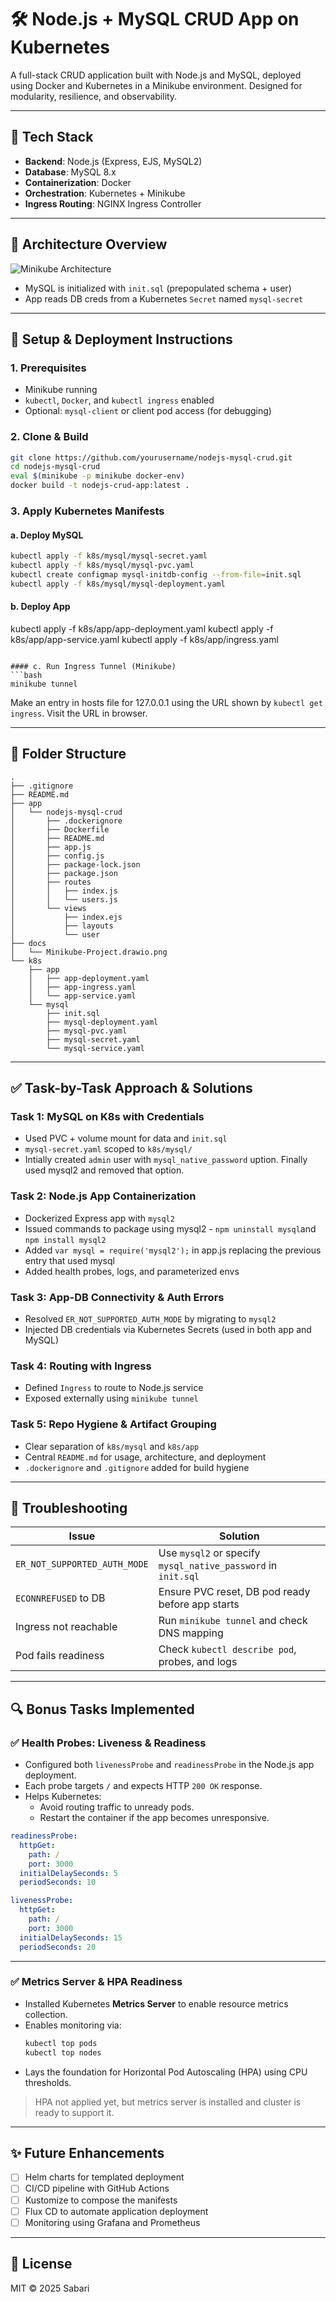 # 🛠️ Node.js + MySQL CRUD App on Kubernetes

A full-stack CRUD application built with Node.js and MySQL, deployed using Docker and Kubernetes in a Minikube environment. Designed for modularity, resilience, and observability.

---

## 🔧 Tech Stack

- **Backend**: Node.js (Express, EJS, MySQL2)
- **Database**: MySQL 8.x
- **Containerization**: Docker
- **Orchestration**: Kubernetes + Minikube
- **Ingress Routing**: NGINX Ingress Controller

---


## 🧱 Architecture Overview

![Minikube Architecture](./docs/Minikube-Project.drawio.png)


- MySQL is initialized with `init.sql` (prepopulated schema + user)
- App reads DB creds from a Kubernetes `Secret` named `mysql-secret`

---

## 🚀 Setup & Deployment Instructions

### 1. **Prerequisites**
- Minikube running
- `kubectl`, `Docker`, and `kubectl ingress` enabled
- Optional: `mysql-client` or client pod access (for debugging)

### 2. **Clone & Build**
```bash
git clone https://github.com/yourusername/nodejs-mysql-crud.git
cd nodejs-mysql-crud
eval $(minikube -p minikube docker-env) 
docker build -t nodejs-crud-app:latest .
```

### 3. **Apply Kubernetes Manifests**

#### a. Deploy MySQL
```bash
kubectl apply -f k8s/mysql/mysql-secret.yaml
kubectl apply -f k8s/mysql/mysql-pvc.yaml
kubectl create configmap mysql-initdb-config --from-file=init.sql
kubectl apply -f k8s/mysql/mysql-deployment.yaml
```

#### b. Deploy App
kubectl apply -f k8s/app/app-deployment.yaml
kubectl apply -f k8s/app/app-service.yaml
kubectl apply -f k8s/app/ingress.yaml
```

#### c. Run Ingress Tunnel (Minikube)
```bash
minikube tunnel
```

Make an entry in hosts file for 127.0.0.1 using the URL shown by `kubectl get ingress`. Visit the URL in browser.


---

## 📂 Folder Structure

```
.
├── .gitignore
├── README.md
├── app
│   └── nodejs-mysql-crud
│       ├── .dockerignore
│       ├── Dockerfile
│       ├── README.md
│       ├── app.js
│       ├── config.js
│       ├── package-lock.json
│       ├── package.json
│       ├── routes
│       │   ├── index.js
│       │   └── users.js
│       └── views
│           ├── index.ejs
│           ├── layouts
│           └── user
├── docs
│   └── Minikube-Project.drawio.png
└── k8s
    ├── app
    │   ├── app-deployment.yaml
    │   ├── app-ingress.yaml
    │   └── app-service.yaml
    └── mysql
        ├── init.sql
        ├── mysql-deployment.yaml
        ├── mysql-pvc.yaml
        ├── mysql-secret.yaml
        └── mysql-service.yaml

```

---

## ✅ Task-by-Task Approach & Solutions

### Task 1: MySQL on K8s with Credentials
- Used PVC + volume mount for data and `init.sql`
- `mysql-secret.yaml` scoped to `k8s/mysql/`
- Intially created `admin` user with `mysql_native_password` uption. Finally used mysql2 and removed that option.

### Task 2: Node.js App Containerization
- Dockerized Express app with `mysql2`
- Issued commands to package using mysql2 - `npm uninstall mysql`and `npm install mysql2`
- Added `var mysql = require('mysql2');` in app.js replacing the previous entry that used mysql
- Added health probes, logs, and parameterized envs

### Task 3: App-DB Connectivity & Auth Errors
- Resolved `ER_NOT_SUPPORTED_AUTH_MODE` by migrating to `mysql2`
- Injected DB credentials via Kubernetes Secrets (used in both app and MySQL)

### Task 4: Routing with Ingress
- Defined `Ingress` to route to Node.js service
- Exposed externally using `minikube tunnel`

### Task 5: Repo Hygiene & Artifact Grouping
- Clear separation of `k8s/mysql` and `k8s/app`
- Central `README.md` for usage, architecture, and deployment
- `.dockerignore` and `.gitignore` added for build hygiene

---

## 🐛 Troubleshooting

| Issue | Solution |
|-------|----------|
| `ER_NOT_SUPPORTED_AUTH_MODE` | Use `mysql2` or specify `mysql_native_password` in `init.sql` |
| `ECONNREFUSED` to DB | Ensure PVC reset, DB pod ready before app starts |
| Ingress not reachable | Run `minikube tunnel` and check DNS mapping |
| Pod fails readiness | Check `kubectl describe pod`, probes, and logs |

---

## 🔍 Bonus Tasks Implemented

### ✅ Health Probes: Liveness & Readiness

- Configured both `livenessProbe` and `readinessProbe` in the Node.js app deployment.
- Each probe targets `/` and expects HTTP `200 OK` response.
- Helps Kubernetes:
  - Avoid routing traffic to unready pods.
  - Restart the container if the app becomes unresponsive.

```yaml
readinessProbe:
  httpGet:
    path: /
    port: 3000
  initialDelaySeconds: 5
  periodSeconds: 10

livenessProbe:
  httpGet:
    path: /
    port: 3000
  initialDelaySeconds: 15
  periodSeconds: 20
```

---

### ✅ Metrics Server & HPA Readiness

- Installed Kubernetes **Metrics Server** to enable resource metrics collection.
- Enables monitoring via:
  ```bash
  kubectl top pods
  kubectl top nodes
  ```
- Lays the foundation for Horizontal Pod Autoscaling (HPA) using CPU thresholds.

> HPA not applied yet, but metrics server is installed and cluster is ready to support it.


---


## ✨ Future Enhancements

- [ ] Helm charts for templated deployment
- [ ] CI/CD pipeline with GitHub Actions
- [ ] Kustomize to compose the manifests
- [ ] Flux CD to automate application deployment
- [ ] Monitoring using Grafana and Prometheus

---

## 📜 License

MIT © 2025 Sabari
